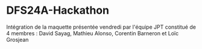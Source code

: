 # DFS24A-Hackathon
Intégration de la maquette présentée vendredi par l'équipe JPT constitué de 4 membres : David Sayag, Mathieu Alonso, Corentin Barneron et Loïc Grosjean
